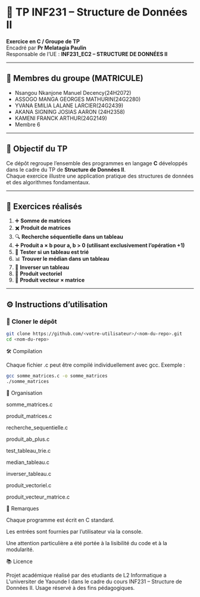 # 📘 TP INF231 – Structure de Données II

**Exercice en C / Groupe de TP**  
Encadré par **Pr Melatagia Paulin**  
Responsable de l’UE : **INF231_EC2 – STRUCTURE DE DONNÉES II**  

---

## 👥 Membres du groupe (MATRICULE)
- Nsangou Nkanjone Manuel Decency(24H2072)  
- ASSOGO MANGA GEORGES MATHURIN(24G2280) 
- YVANA EMILIA LALANE LARCIER(24G2439)
- AKANA SIGNING JOSIAS AARON  (24H2358)
- KAMENI FRANCK ARTHUR(24G2149) 
- Membre 6  

---

## 🎯 Objectif du TP
Ce dépôt regroupe l’ensemble des programmes en langage **C** développés dans le cadre du TP de **Structure de Données II**.  
Chaque exercice illustre une application pratique des structures de données et des algorithmes fondamentaux.

---

## 📂 Exercices réalisés
1. ➕ **Somme de matrices**  
2. ✖️ **Produit de matrices**  
3. 🔍 **Recherche séquentielle dans un tableau**  
4. ➕ **Produit a × b pour a, b > 0 (utilisant exclusivement l’opération +1)**  
5. 📏 **Tester si un tableau est trié**  
6. 📊 **Trouver le médian dans un tableau**  
7. 🔄 **Inverser un tableau**  
8. 🧮 **Produit vectoriel**  
9. 🔢 **Produit vecteur × matrice**

---

## ⚙️ Instructions d’utilisation
### 🔽 Cloner le dépôt
```bash
git clone https://github.com/<votre-utilisateur>/<nom-du-repo>.git
cd <nom-du-repo>
```
🛠️ Compilation

Chaque fichier .c peut être compilé individuellement avec gcc. Exemple :
```bash
gcc somme_matrices.c -o somme_matrices
./somme_matrices
```
📌 Organisation

somme_matrices.c

produit_matrices.c

recherche_sequentielle.c

produit_ab_plus.c

test_tableau_trie.c

median_tableau.c

inverser_tableau.c

produit_vectoriel.c

produit_vecteur_matrice.c

📝 Remarques

Chaque programme est écrit en C standard.

Les entrées sont fournies par l’utilisateur via la console.

Une attention particulière a été portée à la lisibilité du code et à la modularité.

📚 Licence

Projet académique réalisé par des etudiants de L2 Informatique a L'universiter de Yaounde I dans le cadre du cours INF231 – Structure de Données II.
Usage réservé à des fins pédagogiques.
